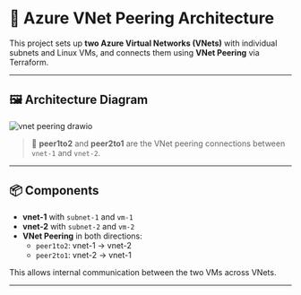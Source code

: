 # 🔁 Azure VNet Peering Architecture

This project sets up **two Azure Virtual Networks (VNets)** with individual subnets and Linux VMs, and connects them using **VNet Peering** via Terraform.

---

## 🖼️ Architecture Diagram

![vnet peering drawio](https://github.com/user-attachments/assets/6e67364d-bc14-4ae0-a836-5c827d01cc49)

> 🔄 **peer1to2** and **peer2to1** are the VNet peering connections between `vnet-1` and `vnet-2`.

---

## 📦 Components

- **vnet-1** with `subnet-1` and `vm-1`
- **vnet-2** with `subnet-2` and `vm-2`
- **VNet Peering** in both directions:
  - `peer1to2`: vnet-1 → vnet-2
  - `peer2to1`: vnet-2 → vnet-1

This allows internal communication between the two VMs across VNets.

---
